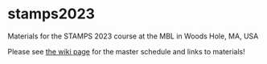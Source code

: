 # stamps2023
Materials for the STAMPS 2023 course at the MBL in Woods Hole, MA, USA 

Please see [the wiki page](https://github.com/mblstamps/stamps2023/wiki) for the master schedule and links to materials!
